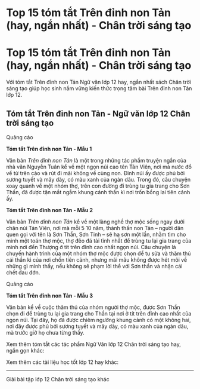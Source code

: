 # Top 15 tóm tắt Trên đỉnh non Tản (hay, ngắn nhất) - Chân trời sáng tạo

# Top 15 tóm tắt Trên đỉnh non Tản (hay, ngắn nhất) - Chân trời sáng tạo

Với tóm tắt Trên đỉnh non Tản Ngữ văn lớp 12 hay, ngắn nhất sách Chân trời sáng tạo giúp học sinh nắm vững kiến thức trọng tâm bài Trên đỉnh non Tản lớp 12.

## Tóm tắt Trên đỉnh non Tản - Ngữ văn lớp 12 Chân trời sáng tạo

Quảng cáo

**Tóm tắt Trên đỉnh non Tản - Mẫu 1**

Văn bản _Trên đỉnh non Tản_ là một trong những tác phẩm truyện ngắn của nhà văn Nguyễn Tuân kể về một ngọn núi cao tên Tản Viên, nơi mà nước đổ về từ trên cào và rút đi mãi không về cùng non. Đỉnh núi ấy được phủ bởi sương tuyết và mây dày, có màu xanh của ngàn dâu. Trong đó, câu chuyện xoay quanh về một nhóm thợ, trên con đường đi trùng tu gia trang cho Sơn Thần, đã được tận mắt ngắm khung cảnh thần kì nơi trốn bồng lai tiên cảnh ấy.

**Tóm tắt Trên đỉnh non Tản - Mẫu 2**

Văn bản _Trên đỉnh non Tản_ kể về một làng nghề thợ mộc sống ngay dưới chân núi Tản Viên, nơi mà mỗi 5 10 năm, thành thần non Tản – người dân quen gọi với tên là Sơn Thần, Sơn Tinh – sẽ hạ sơn một lần, nhằm tìm cho mình một toán thợ mộc, thợ đẽo đá tài tình nhất để trùng tu lại gia trang của mình nơi đền Thượng ở tít trên đỉnh cao nhất ngọn núi. Câu chuyện là chuyến hành trình của một nhóm thợ mộc được chọn để tu sửa và thăm thú cái thần kì của nơi chốn tiên cảnh, nhưng mãi mãu không được hét môi về những gì mình thấy, nếu không sẽ phạm lời thề với Sơn thần và nhận cái chết đau đớn.

Quảng cáo

**Tóm tắt Trên đỉnh non Tản - Mẫu 3**

Văn bản kể về cuộc thăm thú của nhóm người thợ mộc, được Sơn Thần chọn đi để trùng tu lại gia trang cho Thần tại nơi ở tít trên đỉnh cao nhất của ngọn núi. Tại đây, họ đã được chiêm ngưỡng khung cảnh có một không hai, nơi đây được phủ bởi sương tuyết và mây dày, có màu xanh của ngàn dâu, mà trước giờ họ chưa từng thấy. 

Xem thêm tóm tắt các tác phẩm Ngữ Văn lớp 12 Chân trời sáng tạo hay, ngắn gọn khác:

Xem thêm các tài liệu học tốt lớp 12 hay khác:

* * *

Giải bài tập lớp 12 Chân trời sáng tạo khác

